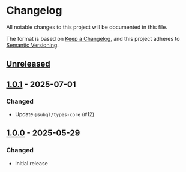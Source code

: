 # Changelog
All notable changes to this project will be documented in this file.

The format is based on [Keep a Changelog](https://keepachangelog.com/en/1.0.0/),
and this project adheres to [Semantic Versioning](https://semver.org/spec/v2.0.0.html).

## [Unreleased]

## [1.0.1] - 2025-07-01
### Changed
- Update `@subql/types-core` (#12)

## [1.0.0] - 2025-05-29
### Changed
- Initial release

[Unreleased]: https://github.com/subquery/subql-solana/compare/types-solana/1.0.1...HEAD
[1.0.1]: https://github.com/subquery/subql-solana/compare/types-solana/1.0.0...types-solana/1.0.1
[1.0.0]: https://github.com/subquery/subql-solana/releases/tag/types-solana/1.0.0
